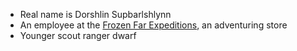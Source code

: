 - Real name is Dorshlin Supbarlshlynn
- An employee at the [Frozen Far Expeditions](/pages/frozen-far-expeditions), an adventuring store
- Younger scout ranger dwarf

